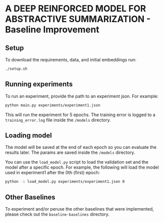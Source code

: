 # A DEEP REINFORCED MODEL FOR ABSTRACTIVE SUMMARIZATION - Baseline Improvement

## Setup

To download the requirements, data, and initial embeddings run:

```sh
./setup.sh
```

## Running experiments

To run an experiment, provide the path to an experiment json. For example:

```sh
python main.py experiments/experiment1.json
```

This will run the experiment for 5 epochs.
The training error is logged to a `training_error.log` file inside the `/models` directory.

## Loading model

The model will be saved at the end of each epoch so you can evaluate the results later.
The params are saved inside the `/models` directory.

You can use the `load_model.py` script to load the validation set and the model after a specific epoch.
For example, the following will load the model used in experiment1 after the 0th (first) epoch:

```sh
python -i load_model.py experiments/experiment1.json 0
```

## Other Baselines
To experiment and/or peruse the other baselines that were implemented, please check out the `baseline-baselines` directory.
